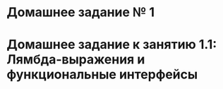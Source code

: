 # Домашнее задание № 1

# Домашнее задание к занятию 1.1: Лямбда-выражения и функциональные интерфейсы